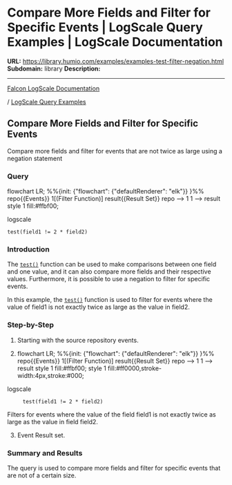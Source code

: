 # Compare More Fields and Filter for Specific Events | LogScale Query Examples | LogScale Documentation

**URL:** https://library.humio.com/examples/examples-test-filter-negation.html
**Subdomain:** library
**Description:** 

---

[Falcon LogScale Documentation](https://library.humio.com)

/ [LogScale Query Examples](examples.html)

## Compare More Fields and Filter for Specific Events

Compare more fields and filter for events that are not twice as large using a negation statement 

### Query

flowchart LR; %%{init: {"flowchart": {"defaultRenderer": "elk"}} }%% repo{{Events}} 1[(Filter Function)] result{{Result Set}} repo --> 1 1 --> result style 1 fill:#ffbf00;

logscale
    
    
    test(field1 != 2 * field2)

### Introduction

The [`test()`](https://library.humio.com/data-analysis/functions-test.html) function can be used to make comparisons between one field and one value, and it can also compare more fields and their respective values. Furthermore, it is possible to use a negation to filter for specific events. 

In this example, the [`test()`](https://library.humio.com/data-analysis/functions-test.html) function is used to filter for events where the value of field1 is not exactly twice as large as the value in field2. 

### Step-by-Step

  1. Starting with the source repository events.

  2. flowchart LR; %%{init: {"flowchart": {"defaultRenderer": "elk"}} }%% repo{{Events}} 1[(Filter Function)] result{{Result Set}} repo --> 1 1 --> result style 1 fill:#ffbf00; style 1 fill:#ff0000,stroke-width:4px,stroke:#000;

logscale
         
         test(field1 != 2 * field2)

Filters for events where the value of the field field1 is not exactly twice as large as the value in field field2. 

  3. Event Result set.




### Summary and Results

The query is used to compare more fields and filter for specific events that are not of a certain size.

